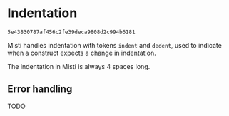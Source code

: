 # Indentation

```md-implemented
5e43830787af456c2fe39deca9808d2c994b6181
```

Misti handles indentation with tokens `indent` and `dedent`,
used to indicate when a construct expects a change in indentation.

The indentation in Misti is always 4 spaces long.


## Error handling

TODO
